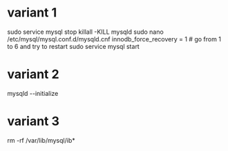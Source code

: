 # variant 1
sudo service mysql stop
killall -KILL mysqld
sudo nano /etc/mysql/mysql.conf.d/mysqld.cnf
innodb_force_recovery = 1 # go from 1 to 6 and try to restart
sudo service mysql start

# variant 2
mysqld --initialize

# variant 3
rm -rf /var/lib/mysql/ib*